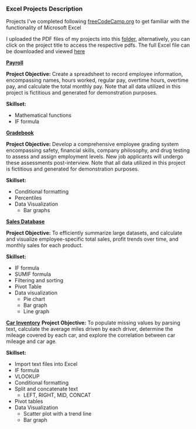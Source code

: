 ### Excel Projects Description

Projects I've completed following [freeCodeCamp.org](https://www.youtube.com/watch?v=Vl0H-qTclOg&t=3582s&ab_channel=freeCodeCamp.org) to get familiar with the functionality of Microsoft Excel

I uploaded the PDF files of my projects into this [folder](https://github.com/shyrlee/Shirley-Xia-Portfolio/tree/42d66209a97b20311cb8a7b363da5f8f13d16916/Excel%20Projects/Excel%20Projects%20PDF), alternatively, you can click on the project title to access the respective pdfs. 
The full Excel file can be downloaded and viewed [here](https://github.com/shyrlee/Shirley-Xia-Portfolio/blob/ecda4f20ae18c46de5ccd94db4da43824557c3ab/Excel%20Projects/Excel%20Projects.xlsx)

**[Payroll](https://github.com/shyrlee/Shirley-Xia-Portfolio/blob/3e88f7281e1510c661916057364fb0b24ab92479/Excel%20Projects/Excel%20-%20Payroll.pdf)**

**Project Objective:** Create a spreadsheet to record employee information, encompassing names, hours worked, regular pay, overtime hours, overtime pay, and calculate the total monthly pay. Note that all data utilized in this project is fictitious and generated for demonstration purposes.

**Skillset:**
- Mathematical functions
- IF formula

**[Gradebook](https://github.com/shyrlee/Shirley-Xia-Portfolio/blob/3e88f7281e1510c661916057364fb0b24ab92479/Excel%20Projects/Excel%20-%20Gradebook.pdf)**

**Project Objective:** Develop a comprehensive employee grading system encompassing safety, financial skills, company philosophy, and drug testing to assess and assign employment levels. New job applicants will undergo these assessments post-interview. Note that all data utilized in this project is fictitious and generated for demonstration purposes.

**Skillset:**
- Conditional formatting
- Percentiles
- Data Visualization
    - Bar graphs

**[Sales Database](https://github.com/shyrlee/Shirley-Xia-Portfolio/blob/73e06e7be0305c9132e2d574b50ddda912bbaddc/Excel%20Projects/Excel%20-%20Sales%20Database.pdf)**

**Project Objective:** To efficiently summarize large datasets, and calculate and visualize employee-specific total sales, profit trends over time, and monthly sales for each product.

**Skillset:**
- IF formula
- SUMIF formula
- Filtering and sorting
- Pivot Table
- Data visualization
    - Pie chart
    - Bar graph
    - Line graph

**[Car Inventory](https://github.com/shyrlee/Shirley-Xia-Portfolio/blob/ecda4f20ae18c46de5ccd94db4da43824557c3ab/Excel%20Projects/Excel%20Projects%20PDF%20Files/Excel%20-%20Car%20Inventory.pdf)**
**Project Objective:** To populate missing values by parsing text, calculate the average miles driven by each driver, determine the mileage covered by each car, and explore the correlation between car mileage and car age.

**Skillset:**
- Import text files into Excel
- IF formula
- VLOOKUP
- Conditional formatting
- Split and concatenate text
    - LEFT, RIGHT, MID, CONCAT
- Pivot tables
- Data Visualization
    - Scatter plot with a trend line
    - Bar graph

